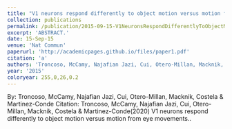 ```yaml
---
title: "V1 neurons respond differently to object motion versus motion from eye movements."
collection: publications
permalink: /publication/2015-09-15-V1NeuronsRespondDifferentlyToObjectMotionVersusMotionFromEyeMov
excerpt: 'ABSTRACT.'
date: 15-Sep-15
venue: 'Nat Commun'
paperurl: 'http://academicpages.github.io/files/paper1.pdf'
citation: 'a'
authors: 'Troncoso, McCamy, Najafian Jazi, Cui, Otero-Millan, Macknik, Costela & Martinez-Conde'
year: '2015'
coloryear: 255,0,26,0.2
---
```


By: Troncoso, McCamy, Najafian Jazi, Cui, Otero-Millan, Macknik, Costela & Martinez-Conde
Citation: Troncoso, McCamy, Najafian Jazi, Cui, Otero-Millan, Macknik, Costela & Martinez-Conde(2020) V1 neurons respond differently to object motion versus motion from eye movements.. 
